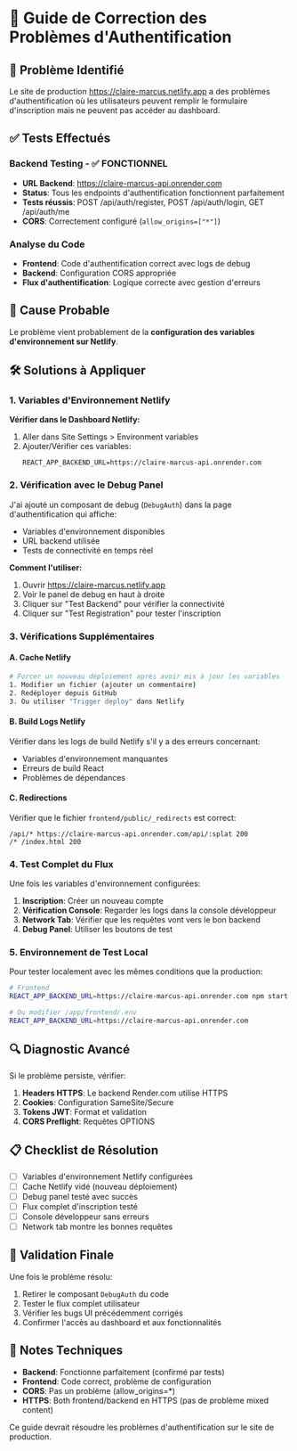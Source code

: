 # 🔧 Guide de Correction des Problèmes d'Authentification

## 🚨 Problème Identifié

Le site de production https://claire-marcus.netlify.app a des problèmes d'authentification où les utilisateurs peuvent remplir le formulaire d'inscription mais ne peuvent pas accéder au dashboard.

## ✅ Tests Effectués

### Backend Testing - ✅ FONCTIONNEL
- **URL Backend**: https://claire-marcus-api.onrender.com
- **Status**: Tous les endpoints d'authentification fonctionnent parfaitement
- **Tests réussis**: POST /api/auth/register, POST /api/auth/login, GET /api/auth/me
- **CORS**: Correctement configuré (`allow_origins=["*"]`)

### Analyse du Code
- **Frontend**: Code d'authentification correct avec logs de debug
- **Backend**: Configuration CORS appropriée
- **Flux d'authentification**: Logique correcte avec gestion d'erreurs

## 🎯 Cause Probable

Le problème vient probablement de la **configuration des variables d'environnement sur Netlify**.

## 🛠 Solutions à Appliquer

### 1. Variables d'Environnement Netlify

**Vérifier dans le Dashboard Netlify:**
1. Aller dans Site Settings > Environment variables
2. Ajouter/Vérifier ces variables:
   ```
   REACT_APP_BACKEND_URL=https://claire-marcus-api.onrender.com
   ```

### 2. Vérification avec le Debug Panel

J'ai ajouté un composant de debug (`DebugAuth`) dans la page d'authentification qui affiche:
- Variables d'environnement disponibles
- URL backend utilisée
- Tests de connectivité en temps réel

**Comment l'utiliser:**
1. Ouvrir https://claire-marcus.netlify.app
2. Voir le panel de debug en haut à droite
3. Cliquer sur "Test Backend" pour vérifier la connectivité
4. Cliquer sur "Test Registration" pour tester l'inscription

### 3. Vérifications Supplémentaires

#### A. Cache Netlify
```bash
# Forcer un nouveau déploiement après avoir mis à jour les variables
1. Modifier un fichier (ajouter un commentaire)
2. Redéployer depuis GitHub
3. Ou utiliser "Trigger deploy" dans Netlify
```

#### B. Build Logs Netlify
Vérifier dans les logs de build Netlify s'il y a des erreurs concernant:
- Variables d'environnement manquantes
- Erreurs de build React
- Problèmes de dépendances

#### C. Redirections
Vérifier que le fichier `frontend/public/_redirects` est correct:
```
/api/* https://claire-marcus-api.onrender.com/api/:splat 200
/* /index.html 200
```

### 4. Test Complet du Flux

Une fois les variables d'environnement configurées:

1. **Inscription**: Créer un nouveau compte
2. **Vérification Console**: Regarder les logs dans la console développeur
3. **Network Tab**: Vérifier que les requêtes vont vers le bon backend
4. **Debug Panel**: Utiliser les boutons de test

### 5. Environnement de Test Local

Pour tester localement avec les mêmes conditions que la production:
```bash
# Frontend
REACT_APP_BACKEND_URL=https://claire-marcus-api.onrender.com npm start

# Ou modifier /app/frontend/.env
REACT_APP_BACKEND_URL=https://claire-marcus-api.onrender.com
```

## 🔍 Diagnostic Avancé

Si le problème persiste, vérifier:

1. **Headers HTTPS**: Le backend Render.com utilise HTTPS
2. **Cookies**: Configuration SameSite/Secure
3. **Tokens JWT**: Format et validation
4. **CORS Preflight**: Requêtes OPTIONS

## 📋 Checklist de Résolution

- [ ] Variables d'environnement Netlify configurées
- [ ] Cache Netlify vidé (nouveau déploiement)
- [ ] Debug panel testé avec succès
- [ ] Flux complet d'inscription testé
- [ ] Console développeur sans erreurs
- [ ] Network tab montre les bonnes requêtes

## 🎉 Validation Finale

Une fois le problème résolu:
1. Retirer le composant `DebugAuth` du code
2. Tester le flux complet utilisateur
3. Vérifier les bugs UI précédemment corrigés
4. Confirmer l'accès au dashboard et aux fonctionnalités

## 📝 Notes Techniques

- **Backend**: Fonctionne parfaitement (confirmé par tests)
- **Frontend**: Code correct, problème de configuration
- **CORS**: Pas un problème (allow_origins=*)
- **HTTPS**: Both frontend/backend en HTTPS (pas de problème mixed content)

Ce guide devrait résoudre les problèmes d'authentification sur le site de production.